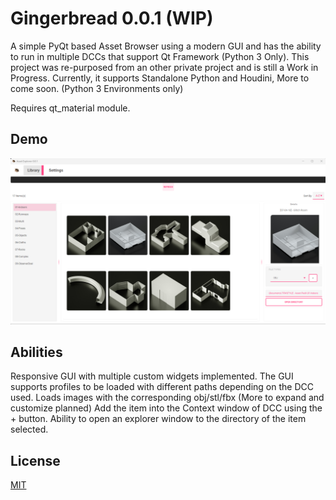 
# Gingerbread 0.0.1 (WIP)

A simple PyQt based Asset Browser using a modern GUI and has the ability to run in multiple DCCs that support Qt Framework (Python 3 Only).
This project was re-purposed from an other private project and is still a Work in Progress. 
Currently, it supports Standalone Python and Houdini, More to come soon. (Python 3 Environments only)

Requires qt_material module.

## Demo

![alt text](img/gbsc.png)


## Abilities

Responsive GUI with multiple custom widgets implemented.
The GUI supports profiles to be loaded with different paths depending on the DCC used.
Loads images with the corresponding obj/stl/fbx (More to expand and customize planned)
Add the item into the Context window of DCC using the + button.
Ability to open an explorer window to the directory of the item selected.

## License

[MIT](https://choosealicense.com/licenses/mit/)

